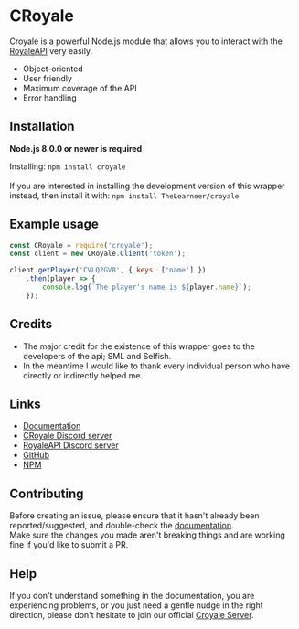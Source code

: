# CRoyale

Croyale is a powerful Node.js module that allows you to interact with the [RoyaleAPI](http://docs.royaleapi.com/) very easily.

- Object-oriented
- User friendly
- Maximum coverage of the API
- Error handling

## Installation
**Node.js 8.0.0 or newer is required**

Installing: `npm install croyale` <br><br>
If you are interested in installing the development version of this wrapper instead, then install it with: `npm install TheLearneer/croyale`

## Example usage
```js
const CRoyale = require('croyale');
const client = new CRoyale.Client('token');

client.getPlayer('CVLQ2GV8', { keys: ['name'] })
	.then(player => {
		console.log(`The player's name is ${player.name}`);
	});

```
## Credits
- The major credit for the existence of this wrapper goes to the developers of the api; SML and Selfish.
- In the meantime I would like to thank every individual person who have directly or indirectly helped me.

## Links
* [Documentation](https://thelearneer.github.io/croyale/)
* [CRoyale Discord server](https://discord.gg/6KvdGB3)
* [RoyaleAPI Discord server](http://discord.me/cr_api)
* [GitHub](https://github.com/TheLearneer/croyale)
* [NPM](https://www.npmjs.com/package/croyale)

## Contributing
Before creating an issue, please ensure that it hasn't already been reported/suggested, and double-check the
[documentation](https://thelearneer.github.io/croyale/).  
Make sure the changes you made aren't breaking things and are working fine if you'd like to submit a PR.

## Help
If you don't understand something in the documentation, you are experiencing problems, or you just need a gentle nudge in the right direction, please don't hesitate to join our official [Croyale Server](https://discord.gg/6KvdGB3).
